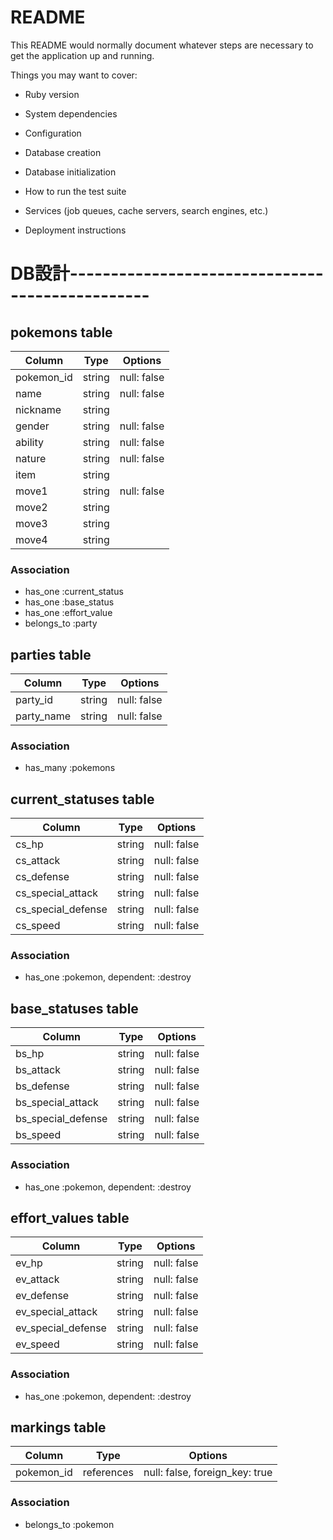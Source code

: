 # README

This README would normally document whatever steps are necessary to get the
application up and running.

Things you may want to cover:

* Ruby version

* System dependencies

* Configuration

* Database creation

* Database initialization

* How to run the test suite

* Services (job queues, cache servers, search engines, etc.)

* Deployment instructions

# DB設計------------------------------------------------

## pokemons table
|Column     |Type      |Options    |
|-----------|----------|-----------|
|pokemon_id |string    |null: false|
|name       |string    |null: false|
|nickname   |string    |           |
|gender     |string    |null: false|
|ability    |string    |null: false|
|nature     |string    |null: false|
|item       |string    |           |
|move1      |string    |null: false|
|move2      |string    |           |
|move3      |string    |           |
|move4      |string    |           |

### Association
- has_one    :current_status
- has_one    :base_status
- has_one    :effort_value
- belongs_to :party


## parties table
|Column     |Type      |Options    |
|-----------|----------|-----------|
|party_id   |string    |null: false|
|party_name |string    |null: false|

### Association
- has_many :pokemons


## current_statuses table
|Column             |Type      |Options    |
|-------------------|----------|-----------|
|cs_hp              |string    |null: false|
|cs_attack          |string    |null: false|
|cs_defense         |string    |null: false|
|cs_special_attack  |string    |null: false|
|cs_special_defense |string    |null: false|
|cs_speed           |string    |null: false|

### Association
- has_one :pokemon, dependent: :destroy


## base_statuses table
|Column             |Type      |Options    |
|-------------------|----------|-----------|
|bs_hp              |string    |null: false|
|bs_attack          |string    |null: false|
|bs_defense         |string    |null: false|
|bs_special_attack  |string    |null: false|
|bs_special_defense |string    |null: false|
|bs_speed           |string    |null: false|

### Association
- has_one :pokemon, dependent: :destroy


## effort_values table
|Column             |Type      |Options    |
|-------------------|----------|-----------|
|ev_hp              |string    |null: false|
|ev_attack          |string    |null: false|
|ev_defense         |string    |null: false|
|ev_special_attack  |string    |null: false|
|ev_special_defense |string    |null: false|
|ev_speed           |string    |null: false|

### Association
- has_one :pokemon, dependent: :destroy


## markings table
|Column     |Type       |Options    |
|-----------|-----------|-----------|
|pokemon_id |references |null: false, foreign_key: true|

### Association
- belongs_to :pokemon